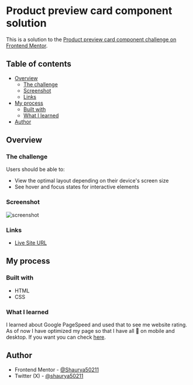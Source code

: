 # Product preview card component solution

This is a solution to the [Product preview card component challenge on Frontend Mentor](https://www.frontendmentor.io/challenges/product-preview-card-component-GO7UmttRfa).

## Table of contents

- [Overview](#overview)
  - [The challenge](#the-challenge)
  - [Screenshot](#screenshot)
  - [Links](#links)
- [My process](#my-process)
  - [Built with](#built-with)
  - [What I learned](#what-i-learned)
- [Author](#author)

## Overview

### The challenge

Users should be able to:

- View the optimal layout depending on their device's screen size
- See hover and focus states for interactive elements

### Screenshot

![screenshot](https://github.com/Shaurya50211/Product-Card/assets/74823287/9878b34b-225b-4232-b107-1ae8a282fa18)

### Links

- [Live Site URL](https://shaurya50211.github.io/Product-Card/)

## My process

### Built with

- HTML
- CSS

### What I learned

I learned about Google PageSpeed and used that to see me website rating. As of now I have optimized my page so that I have all 💯 on mobile and desktop. If you want you can check [here](https://pagespeed.web.dev/analysis/https-shaurya50211-github-io-Product-Card/ob9zdepffu?form_factor=mobile).

## Author

- Frontend Mentor - [@Shaurya50211]([https://www.frontendmentor.io/profile/yourusername](https://www.frontendmentor.io/profile/Shaurya50211))
- Twitter (X) - [@shaurya50211](https://www.twitter.com/@shaurya50211)
